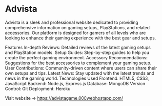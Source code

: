 # Advista
Advista is a sleek and professional website dedicated to providing comprehensive information on gaming setups, PlayStations, and related accessories. Our platform is designed for gamers of all levels who are looking to enhance their gaming experience with the best gear and setups.

Features
In-depth Reviews: Detailed reviews of the latest gaming setups and PlayStation models.
Setup Guides: Step-by-step guides to help you create the perfect gaming environment.
Accessory Recommendations: Suggestions for the best accessories to complement your gaming setup.
User Contributions: Community-driven content where users can share their own setups and tips.
Latest News: Stay updated with the latest trends and news in the gaming world.
Technologies Used
Frontend: HTML5, CSS3, JavaScript
Backend: Node.js, Express.js
Database: MongoDB
Version Control: Git
Deployment: Heroku

Visit website -> https://advistagame.000webhostapp.com/
